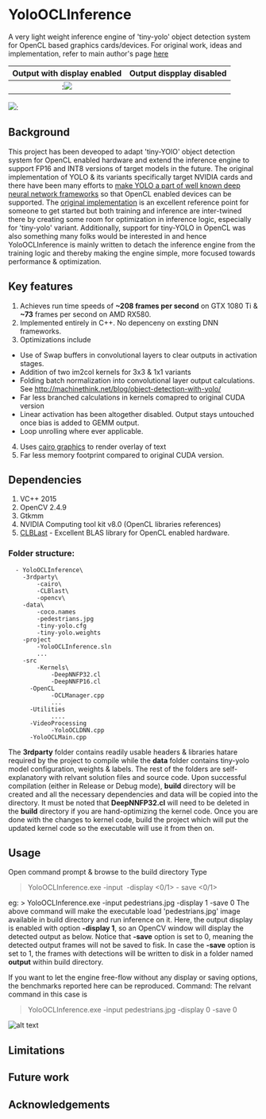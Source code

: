 # YoloOCLInference

A very light weight inference engine of 'tiny-yolo' object detection system for OpenCL based graphics cards/devices. For original work, ideas and implementation, refer to main author's page [here](https://pjreddie.com/darknet/)

Output with display enabled | Output dispplay disabled|
:-------------------------:|:-------------------------:
:![](https://github.com/sat8/YoloOCLInference/blob/master/frame_000006.jpg)|
![](https://github.com/sat8/YoloOCLInference/blob/master/Capture.jpg):

## Background
This project has been deveoped to adapt 'tiny-YOlO' object detection system for OpenCL enabled hardware and extend the inference engine to support FP16 and INT8 versions of target models in the future. The original implementation of YOLO & its variants specifically target NVIDIA cards and there have been many efforts to [make YOLO a part of well known deep neural network frameworks](https://www.google.co.uk/search?rlz=1C1CHBD_en-GBGB743GB743&q=tensorflow+yolo&spell=1&sa=X&ved=0ahUKEwip3fKSkN_WAhXmBsAKHX7oB-EQvwUIJSgA&biw=1920&bih=974) so that OpenCL enabled devices can be supported. The [original implementation](https://github.com/pjreddie/darknet) is an excellent reference point for someone to get started but both training and inference are inter-twined there by creating some room for optimization in inference logic, especially for 'tiny-yolo' variant. Additionally, support for tiny-YOLO in OpenCL was also something many folks would be interested in and hence YoloOCLInference is mainly written to detach the inference engine from the training logic and thereby making the engine simple, more focused towards performance & optimization.  

## Key features
1. Achieves run time speeds of **~208 frames per second** on GTX 1080 Ti & **~73** frames per second on AMD RX580.
2. Implemented entirely in C++. No depenceny on exsting DNN frameworks.
3. Optimizations include 
  * Use of Swap buffers in convolutional layers to clear outputs in activation stages.
  * Addition of two im2col kernels for 3x3 & 1x1 variants
  * Folding batch normalization into convolutional layer output calculations. See http://machinethink.net/blog/object-detection-with-yolo/ 
  * Far less branched calculations in kernels comapred to original CUDA version
  * Linear activation has been altogether disabled. Output stays untouched once bias is added to GEMM output.
  * Loop unrolling where ever applicable. 
4. Uses [cairo graphics](https://wiki.gnome.org/Projects/gtkmm/MSWindows) to render overlay of text
5. Far less memory footprint compared to original CUDA version. 

## Dependencies
1. VC++ 2015
2. OpenCV 2.4.9
3. Gtkmm
4. NVIDIA Computing tool kit v8.0 (OpenCL libraries references)
5. [CLBLast](https://github.com/CNugteren/CLBlast) - Excellent BLAS library for OpenCL enabled hardware.

### Folder structure:

      - YoloOCLInference\
        -3rdparty\
            -cairo\
            -CLBlast\
            -opencv\
        -data\
            -coco.names
            -pedestrians.jpg
            -tiny-yolo.cfg
            -tiny-yolo.weights
        -project
            -YoloOCLInference.sln
            ...
        -src
            -Kernels\
                -DeepNNFP32.cl
                -DeepNNFP16.cl
          -OpenCL
                -OCLManager.cpp
                ...
          -Utilities
                ....
          -VideoProcessing
                -YoloOCLDNN.cpp
          -YoloOCLMain.cpp
           
The **3rdparty** folder contains readily usable headers & libraries hatare required by the project to compile while the **data** folder contains tiny-yolo model configuration, weights & labels. The rest of the folders are self-explanatory with relvant solution files and source code. Upon successful compilation (either in Release or Debug mode), **build** directory will be created and all the necessary dependencies and data will be copied into the directory. It must be noted that **DeepNNFP32.cl** will need to be deleted in the **build** directory if you are hand-optimizing the kernel code. Once you are done with the changes to kernel code, build the project which will put the updated kernel code so the executable will use it from then on.

## Usage
  Open command prompt & browse to the build directory
  Type 
  
  > YoloOCLInference.exe -input <image> -display <0/1> - save <0/1>
    
 eg:  > YoloOCLInference.exe -input pedestrians.jpg -display 1 -save 0
 The above command will make the executable load 'pedestrians.jpg' image available in build directory and run inference on it. Here, the output display is enabled with option **-display 1**, so an OpenCV window will display the detected output as below. Notice that **-save** option is set to 0, meaning the detected output frames will not be saved to fisk. In case the **-save** option is set to 1, the frames with detections will be written to disk in a folder named **output** within build directory.
 
If you want to let the engine free-flow without any display or saving options, the benchmarks reported here can be reproduced. 
Command: The relvant command in this case is
> YoloOCLInference.exe -input pedestrians.jpg -display 0 -save 0
 
 ![alt text](https://github.com/sat8/YoloOCLInference/blob/master/Capture.PNG)

## Limitations

## Future work

## Acknowledgements






